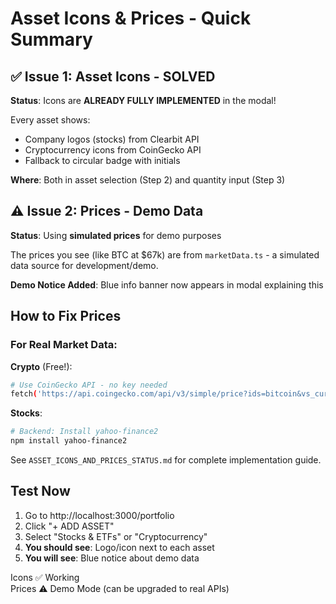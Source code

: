 # Asset Icons & Prices - Quick Summary

## ✅ Issue 1: Asset Icons - SOLVED

**Status**: Icons are **ALREADY FULLY IMPLEMENTED** in the modal!

Every asset shows:
- Company logos (stocks) from Clearbit API
- Cryptocurrency icons from CoinGecko API  
- Fallback to circular badge with initials

**Where**: Both in asset selection (Step 2) and quantity input (Step 3)

## ⚠️ Issue 2: Prices - Demo Data

**Status**: Using **simulated prices** for demo purposes

The prices you see (like BTC at $67k) are from `marketData.ts` - a simulated data source for development/demo.

**Demo Notice Added**: Blue info banner now appears in modal explaining this

## How to Fix Prices

### For Real Market Data:

**Crypto** (Free!):
```bash
# Use CoinGecko API - no key needed
fetch('https://api.coingecko.com/api/v3/simple/price?ids=bitcoin&vs_currencies=usd')
```

**Stocks**:
```bash
# Backend: Install yahoo-finance2
npm install yahoo-finance2
```

See `ASSET_ICONS_AND_PRICES_STATUS.md` for complete implementation guide.

## Test Now

1. Go to http://localhost:3000/portfolio
2. Click "+ ADD ASSET"
3. Select "Stocks & ETFs" or "Cryptocurrency"
4. **You should see**: Logo/icon next to each asset
5. **You will see**: Blue notice about demo data

Icons ✅ Working  
Prices ⚠️ Demo Mode (can be upgraded to real APIs)
